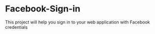 # Facebook-Sign-in
This project will help you sign in to your web application with Facebook credentials
